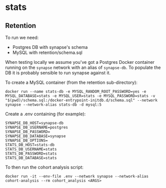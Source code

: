 # stats

## Retention

To run we need:
* Postgres DB with synapse's schema
* MySQL with retention/schema.sql

When testing locally we assume you've got a Postgres Docker container running on the `synapse` network with an alias of `synapse-db`. To populate the DB it is probably sensible to run synapse against it.

To create a MySQL container (from the retention sub-directory):
```
docker run --name stats-db -e MYSQL_RANDOM_ROOT_PASSWORD=yes -e MYSQL_DATABASE=stats -e MYSQL_USER=stats -e MYSQL_PASSWORD=stats -v "$(pwd)/schema.sql:/docker-entrypoint-initdb.d/schema.sql" --network synapse --network-alias stats-db -d mysql:5
```

Create a .env containing (for example):
```
SYNAPSE_DB_HOST=synapse-db
SYNAPSE_DB_USERNAME=postgres
SYNAPSE_DB_PASSWORD=
SYNAPSE_DB_DATABASE=synapse
SYNAPSE_DB_OPTIONS=
STATS_DB_HOST=stats-db
STATS_DB_USERNAME=stats
STATS_DB_PASSWORD=stats
STATS_DB_DATABASE=stats
```

To then run the cohort analysis script:
```
docker run -it --env-file .env --network synapse --network-alias cohort-analysis --rm cohort_analysis <ARGS>
```
